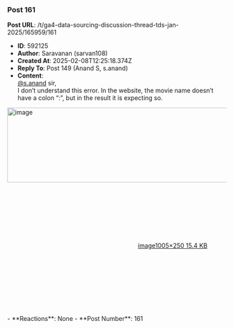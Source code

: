 ### Post 161
**Post URL**: /t/ga4-data-sourcing-discussion-thread-tds-jan-2025/165959/161
- **ID**: 592125
- **Author**: Saravanan (sarvan108)
- **Created At**: 2025-02-08T12:25:18.374Z
- **Reply To**: Post 149 (Anand S, s.anand)
- **Content**:  
  <a class="mention" href="/u/s.anand">@s.anand</a> sir,<br>
I don’t understand this error. In the website, the movie name doesn’t have a colon “:”, but in the result it is expecting so.
<div class="lightbox-wrapper"><a class="lightbox" href="https://europe1.discourse-cdn.com/flex013/uploads/iitm/original/3X/b/6/b67037a225011416ec63654326f63aa3ee1542c4.png" data-download-href="/uploads/short-url/q1Vk5U1H0025uRsjHHZJ4ZicKCU.png?dl=1" title="image" rel="noopener nofollow ugc"><img src="https://europe1.discourse-cdn.com/flex013/uploads/iitm/optimized/3X/b/6/b67037a225011416ec63654326f63aa3ee1542c4_2_690x171.png" alt="image" data-base62-sha1="q1Vk5U1H0025uRsjHHZJ4ZicKCU" width="690" height="171" srcset="https://europe1.discourse-cdn.com/flex013/uploads/iitm/optimized/3X/b/6/b67037a225011416ec63654326f63aa3ee1542c4_2_690x171.png, https://europe1.discourse-cdn.com/flex013/uploads/iitm/original/3X/b/6/b67037a225011416ec63654326f63aa3ee1542c4.png 1.5x, https://europe1.discourse-cdn.com/flex013/uploads/iitm/original/3X/b/6/b67037a225011416ec63654326f63aa3ee1542c4.png 2x" data-dominant-color="FCF9F9"><div class="meta"><svg class="fa d-icon d-icon-far-image svg-icon" aria-hidden="true"><use href="#far-image"></use></svg><span class="filename">image</span><span class="informations">1005×250 15.4 KB</span><svg class="fa d-icon d-icon-discourse-expand svg-icon" aria-hidden="true"><use href="#discourse-expand"></use></svg></div></a></div>
- **Reactions**: None
- **Post Number**: 161

